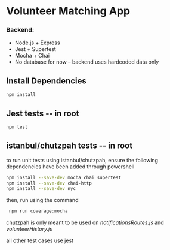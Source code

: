 # Volunteer Matching App 

### Backend:
- Node.js + Express
- Jest + Supertest 
- Mocha + Chai
- No database for now – backend uses hardcoded data only

## Install Dependencies
```bash
npm install
```

## Jest tests -- in root
```bash
npm test
```

## istanbul/chutzpah tests -- in root
to run unit tests using istanbul/chutzpah, ensure the following dependencies have been added through powershell

```bash
npm install --save-dev mocha chai supertest
npm install --save-dev chai-http
npm install --save-dev nyc
```

then, run using the command
```bash
 npm run coverage:mocha
```

chutzpah is only meant to be used on
*notificationsRoutes.js* and *volunteerHistory.js*

all other test cases use jest
